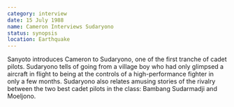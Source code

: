 ```yaml
---
category: interview
date: 15 July 1988
name: Cameron Interviews Sudaryono
status: synopsis
location: Earthquake
---
```

Sanyoto introduces Cameron to Sudaryono, one of the first tranche of cadet pilots. Sudaryono tells of going from a village boy who had only glimpsed a aircraft in flight to being at the controls of a high-performance fighter in only a few months. Sudaryono also relates amusing stories of the rivalry between the two best cadet pilots in the class: Bambang Sudarmadji and Moeljono.